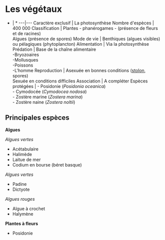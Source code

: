 # Les végétaux

* | *
 ---|--- 
 Caractère exclusif | La photosynthèse
 Nombre d'espèces | 400 000
 Classification |  Plantes - phanérogames - (présence de fleurs et de racines) <br/> Algues (présence de spores)
 Mode de vie | Benthiques (algues visibles) ou pélagiques (phytoplancton)
 Alimentation | Via la photosynthèse
 Prédation | Base de la chaîne alimentaire <br/>-Bryozoaires <br/>-Mollusques <br/>-Poissons <br/>-L'homme
 Reproduction | Asexuée en bonnes conditions ([stolon](../glossaire/glossaire.md#stolon), spores) <br/> Sexuée en conditions difficiles
 Association | A compléter
 Espèces protégées | - Posidonie (_Posidonia oceanica_) <br/>- Cymodocée (_Cymodocea nodosa_) <br/>- Zostère marine (_Zostera marina_)<br/>- Zostère naine (_Zostera noltii_)

## Principales espèces

 **Algues**

 _Algues vertes_

  - Acétabulaire
  - Halimède
  - Laitue de mer
  - Codium en bourse (béret basque)
  
 _Algues vertes_

  - Padine
  - Dictyote


 _Algues rouges_
  
  - Algue à crochet
  - Halymène 

**Plantes à fleurs**
  
  - Posidonie 
